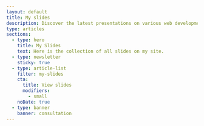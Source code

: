 ```yaml
---
layout: default
title: My slides
description: Discover the latest presentations on various web development topics and explore the latest ideas and best practices in the field.
type: articles
sections:
  - type: hero
    title: My Slides
    text: Here is the collection of all slides on my site.
  - type: newsletter
    sticky: true
  - type: article-list
    filter: my-slides
    cta:
      title: View slides
      modifiers:
        - small
    noDate: true
  - type: banner
    banner: consultation
---
```

